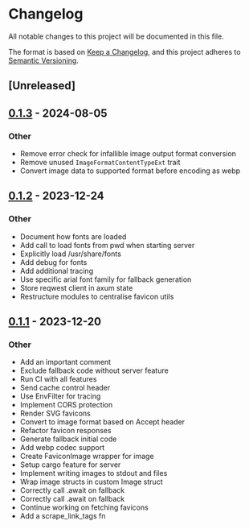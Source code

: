 # Changelog
All notable changes to this project will be documented in this file.

The format is based on [Keep a Changelog](https://keepachangelog.com/en/1.0.0/),
and this project adheres to [Semantic Versioning](https://semver.org/spec/v2.0.0.html).

## [Unreleased]

## [0.1.3](https://github.com/stevent-team/favicon-rover/compare/v0.1.2...v0.1.3) - 2024-08-05

### Other
- Remove error check for infallible image output format conversion
- Remove unused `ImageFormatContentTypeExt` trait
- Convert image data to supported format before encoding as webp

## [0.1.2](https://github.com/stevent-team/favicon-rover/compare/v0.1.1...v0.1.2) - 2023-12-24

### Other
- Document how fonts are loaded
- Add call to load fonts from pwd when starting server
- Explicitly load /usr/share/fonts
- Add debug for fonts
- Add additional tracing
- Use specific arial font family for fallback generation
- Store reqwest client in axum state
- Restructure modules to centralise favicon utils

## [0.1.1](https://github.com/stevent-team/favicon-rover/compare/v0.1.0...v0.1.1) - 2023-12-20

### Other
- Add an important comment
- Exclude fallback code without server feature
- Run CI with all features
- Send cache control header
- Use EnvFilter for tracing
- Implement CORS protection
- Render SVG favicons
- Convert to image format based on Accept header
- Refactor favicon responses
- Generate fallback initial code
- Add webp codec support
- Create FaviconImage wrapper for image
- Setup cargo feature for server
- Implement writing images to stdout and files
- Wrap image structs in custom Image struct
- Correctly call .await on fallback
- Correctly call .await on fallback
- Continue working on fetching favicons
- Add a scrape_link_tags fn
